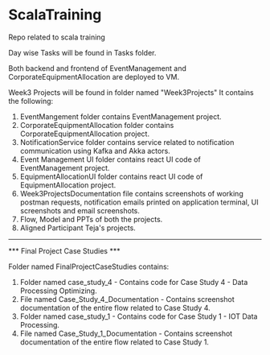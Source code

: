 # ScalaTraining
Repo related to scala training

Day wise Tasks will be found in Tasks folder.

Both backend and frontend of EventManagement and CorporateEquipmentAllocation are deployed to VM.

Week3 Projects will be found in folder named "Week3Projects"
It contains the following:

1) EventMangement folder contains EventManagement project.
2) CorporateEquipmentAllocation folder contains CorporateEquipmentAllocation project.
3) NotificationService folder contains service related to notification communication using Kafka and Akka actors.
4) Event Management UI folder contains react UI code of EventManagement project.
5) EquipmentAllocationUI folder contains react UI code of EquipmentAllocation project.
6) Week3ProjectsDocumentation file contains screenshots of working postman requests, notification emails printed on application terminal, UI screenshots and email screenshots.
7) Flow, Model and PPTs of both the projects.
8) Aligned Participant Teja's projects.

---
*** Final Project Case Studies ***

Folder named FinalProjectCaseStudies contains:
1) Folder named case_study_4 - Contains code for Case Study 4 - Data Processing Optimizing.
2) File named Case_Study_4_Documentation - Contains screenshot documentation of the entire flow related to Case Study 4.
3) Folder named case_study_1 - Contains code for Case Study 1 - IOT Data Processing.
4) File named Case_Study_1_Documentation - Contains screenshot documentation of the entire flow related to Case Study 1.